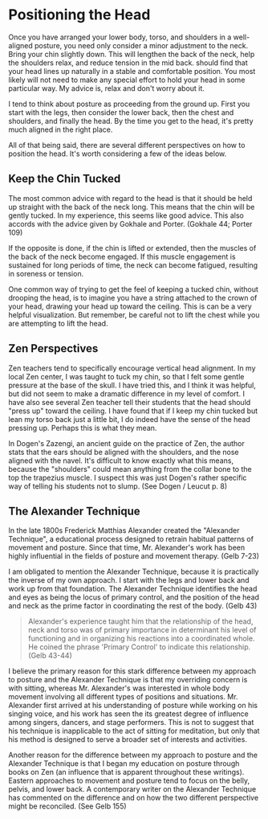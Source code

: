 
# Positioning the Head

Once you have arranged your lower body, torso, and shoulders in a well-aligned posture, you need only consider a minor adjustment to the neck. Bring your chin slightly down. This will lengthen the back of the neck, help the shoulders relax, and reduce tension in the mid back. should find that your head lines up naturally in a stable and comfortable position. You most likely will not need to make any special effort to hold your head in some particular way. My advice is, relax and don't worry about it.

I tend to think about posture as proceeding from the ground up. First you start with the legs, then consider the lower back, then the chest and shoulders, and finally the head. By the time you get to the head, it's pretty much aligned in the right place.

All of that being said, there are several different perspectives on how to position the head. It's worth considering a few of the ideas below.

## Keep the Chin Tucked

The most common advice with regard to the head is that it should be held up straight with the back of the neck long. This means that the chin will be gently tucked. In my experience, this seems like good advice. This also accords with the advice given by Gokhale and Porter. (Gokhale 44; Porter 109)

If the opposite is done, if the chin is lifted or extended, then the muscles of the back of the neck become engaged. If this muscle engagement is sustained for long periods of time, the neck can become fatigued, resulting in soreness or tension.

One common way of trying to get the feel of keeping a tucked chin, without drooping the head, is to imagine you have a string attached to the crown of your head, drawing your head up toward the ceiling. This is can be a very helpful visualization. But remember, be careful not to lift the chest while you are attempting to lift the head.

## Zen Perspectives 

Zen teachers tend to specifically encourage vertical head alignment. In my local Zen center, I was taught to tuck my chin, so that I felt some gentle pressure at the base of the skull. I have tried this, and I think it was helpful, but did not seem to make a dramatic difference in my level of comfort. I have also see several Zen teacher tell their students that the head should "press up" toward the ceiling. I have found that if I keep my chin tucked but lean my torso back just a little bit, I do indeed have the sense of the head pressing up. Perhaps this is what they mean. 

In Dogen's Zazengi, an ancient guide on the practice of Zen, the author stats that the ears should be aligned with the shoulders, and the nose aligned with the navel. It's difficult to know exactly what this means, because the "shoulders" could mean anything from the collar bone to the top the trapezius muscle. I suspect this was just Dogen's rather specific way of telling his students not to slump. (See Dogen / Leucut p. 8)

## The Alexander Technique

In the late 1800s Frederick Matthias Alexander created the "Alexander Technique", a educational process designed to retrain habitual patterns of movement and posture. Since that time, Mr. Alexander's work has been highly influential in the fields of posture and movement therapy. (Gelb 7-23) 

I am obligated to mention the Alexander Technique, because it is practically the inverse of my own approach. I start with the legs and lower back and work up from that foundation. The Alexander Technique identifies the head and eyes as being the locus of primary control, and the position of the head and neck as the prime factor in coordinating the rest of the body. (Gelb 43)

>Alexander's experience taught him that the relationship of the head, neck and torso was of primary importance in determinant his level of functioning and in organizing his reactions into a coordinated whole. He coined the phrase 'Primary Control' to indicate this relationship. (Gelb 43-44)

I believe the primary reason for this stark difference between my approach to posture and the Alexander Technique is that my overriding concern is with sitting, whereas Mr. Alexander's was interested in whole body movement involving all different types of positions and situations. Mr. Alexander first arrived at his understanding of posture while working on his singing voice, and his work has seen the its greatest degree of influence among singers, dancers, and stage performers. This is not to suggest that his technique is inapplicable to the act of sitting for meditation, but only that his method is designed to serve a broader set of interests and activities.

Another reason for the difference between my approach to posture and the Alexander Technique is that I began my education on posture through books on Zen (an influence that is apparent throughout these writings). Eastern approaches to movement and posture tend to focus on the belly, pelvis, and lower back. A contemporary writer on the Alexander Technique has commented on the difference and on how the two different perspective might be reconciled. (See Gelb 155)
